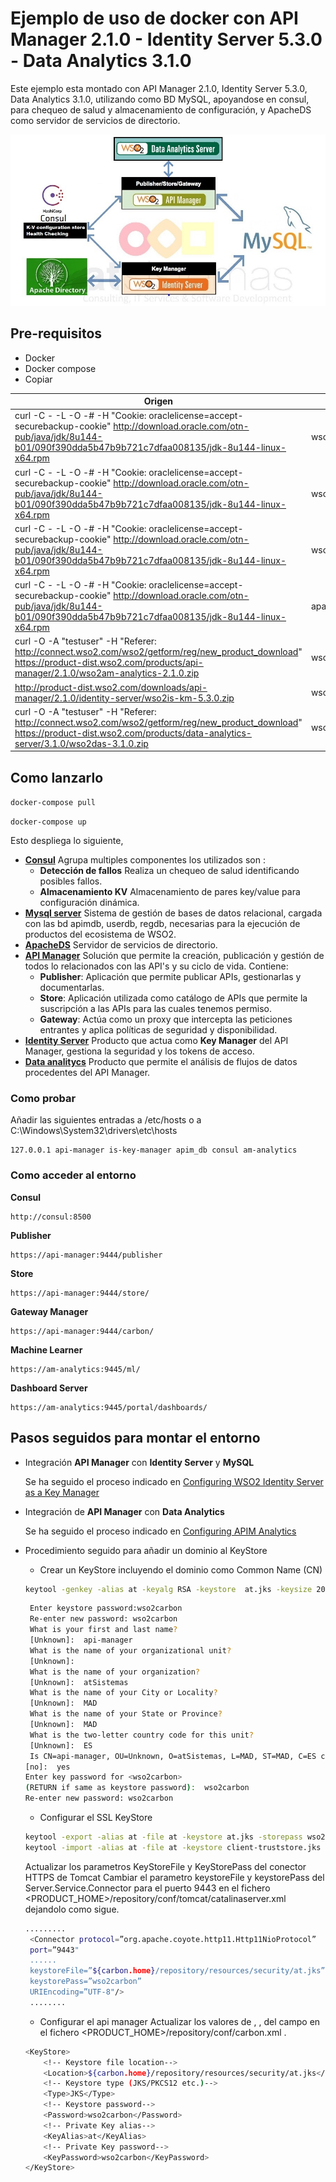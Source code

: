 # Ejemplo de uso de docker con API Manager 2.1.0 - Identity Server 5.3.0 - Data Analytics 3.1.0
Este ejemplo esta montado con API Manager 2.1.0, Identity Server 5.3.0, Data Analytics 3.1.0, utilizando como BD MySQL, apoyandose en consul, para chequeo de salud y almacenamiento de configuración, y ApacheDS como servidor de servicios de directorio.

![alt tag](https://github.com/janf57/WSO2-IS-AM/blob/master/doc/am-2.1.0-is-5.3.0.jpeg)

## Pre-requisitos

 * Docker 
 * Docker compose
 * Copiar
 

Origen | Destino 
-------- | -------------- 
curl -C - -L -O -# -H "Cookie: oraclelicense=accept-securebackup-cookie" http://download.oracle.com/otn-pub/java/jdk/8u144-b01/090f390dda5b47b9b721c7dfaa008135/jdk-8u144-linux-x64.rpm | wso2-am/deps/am/packages
curl -C - -L -O -# -H "Cookie: oraclelicense=accept-securebackup-cookie" http://download.oracle.com/otn-pub/java/jdk/8u144-b01/090f390dda5b47b9b721c7dfaa008135/jdk-8u144-linux-x64.rpm | wso2-is/deps/is/packages
curl -C - -L -O -# -H "Cookie: oraclelicense=accept-securebackup-cookie" http://download.oracle.com/otn-pub/java/jdk/8u144-b01/090f390dda5b47b9b721c7dfaa008135/jdk-8u144-linux-x64.rpm | wso2-das/deps/das/packages
curl -C - -L -O -# -H "Cookie: oraclelicense=accept-securebackup-cookie" http://download.oracle.com/otn-pub/java/jdk/8u144-b01/090f390dda5b47b9b721c7dfaa008135/jdk-8u144-linux-x64.rpm | apacheds/deps/ldap/packages
curl -O  -A "testuser" -H "Referer: http://connect.wso2.com/wso2/getform/reg/new_product_download" https://product-dist.wso2.com/products/api-manager/2.1.0/wso2am-analytics-2.1.0.zip | wso2-am/deps/am
http://product-dist.wso2.com/downloads/api-manager/2.1.0/identity-server/wso2is-km-5.3.0.zip | wso2-is/deps/is
curl -O  -A "testuser" -H "Referer: http://connect.wso2.com/wso2/getform/reg/new_product_download" https://product-dist.wso2.com/products/data-analytics-server/3.1.0/wso2das-3.1.0.zip | wso2-das/deps/das

## Como lanzarlo

```docker-compose pull```

```docker-compose up ```

Esto despliega lo siguiente,

* **[Consul][consul]** Agrupa multiples componentes los utilizados son :
    * **Detección de fallos** Realiza un chequeo de salud identificando posibles fallos.
    * **Almacenamiento KV** Almacenamiento de pares key/value para configuración dinámica.  
* **[Mysql server][mysql]** Sistema de gestión de bases de datos relacional, cargada con las bd apimdb, userdb, regdb, necesarias para la ejecución de productos del ecosistema de WSO2.
* **[ApacheDS][apacheds]** Servidor de servicios de directorio.
* **[API Manager][apim]** Solución que permite la creación, publicación y gestión de todos lo relacionados con las API's y su ciclo de vida. Contiene:
    * **Publisher**: Aplicación que permite publicar APIs, gestionarlas y documentarlas.
    * **Store**: Aplicación utilizada como catálogo de APIs que permite la suscripción a las APIs para las cuales tenemos permiso.
    * **Gateway**: Actúa como un proxy que intercepta las peticiones entrantes y aplica políticas de seguridad y disponibilidad.
* **[Identity Server][identity]** Producto que actua como **Key Manager** del API Manager,  gestiona la seguridad y los tokens de acceso.
* **[Data analitycs][analytics]** Producto que permite el análisis de flujos de datos procedentes del API Manager.



### Como probar

Añadir las siguientes entradas a /etc/hosts o a C:\Windows\System32\drivers\etc\hosts
```
127.0.0.1 api-manager is-key-manager apim_db consul am-analytics
```

### Como acceder al entorno
**Consul**
```
http://consul:8500
```

**Publisher**
```
https://api-manager:9444/publisher
```

**Store**
```
https://api-manager:9444/store/
```

**Gateway Manager**
```
https://api-manager:9444/carbon/
```

**Machine Learner**
```
https://am-analytics:9445/ml/
```

**Dashboard Server**
```
https://am-analytics:9445/portal/dashboards/
```

## Pasos seguidos para montar el entorno
* Integración **API Manager** con **Identity Server** y **MySQL**

   Se ha seguido el proceso indicado en [Configuring WSO2 Identity Server as a Key Manager][ISAM]

* Integración de **API Manager** con **Data Analytics**

  Se ha seguido el proceso indicado en [Configuring APIM Analytics][ANAM]

* Procedimiento seguido para añadir un dominio al KeyStore

    * Crear un KeyStore incluyendo el dominio como Common Name (CN)
    
     ```sh 
    keytool -genkey -alias at -keyalg RSA -keystore  at.jks -keysize 2048
    ```
    ```sh
     Enter keystore password:wso2carbon
     Re-enter new password: wso2carbon
     What is your first and last name?
     [Unknown]:  api-manager
     What is the name of your organizational unit? 
     [Unknown]:
     What is the name of your organization? 
     [Unknown]:  atSistemas
     What is the name of your City or Locality? 
     [Unknown]:  MAD
     What is the name of your State or Province? 
     [Unknown]:  MAD
     What is the two-letter country code for this unit? 
     [Unknown]:  ES
     Is CN=api-manager, OU=Unknown, O=atSistemas, L=MAD, ST=MAD, C=ES correct? 
    [no]:  yes
    Enter key password for <wso2carbon>
    (RETURN if same as keystore password):  wso2carbon
    Re-enter new password: wso2carbon
    ```
    
    * Configurar el SSL KeyStore
    ```sh
    keytool -export -alias at -file at -keystore at.jks -storepass wso2carbon
    keytool -import -alias at -file at -keystore client-truststore.jks -storepass wso2carbon
    ```

    Actualizar los parametros KeyStoreFile y KeyStorePass del conector HTTPS de Tomcat
    Cambiar el parametro keystoreFile y keystorePass del Server.Service.Connector para el puerto 9443 en el fichero <PRODUCT_HOME>/repository/conf/tomcat/catalina­server.xml dejandolo como sigue.
    ```sh
    .........
     <Connector protocol=”org.apache.coyote.http11.Http11NioProtocol”
     port=”9443"
     ......
     keystoreFile=”${carbon.home}/repository/resources/security/at.jks”
     keystorePass=”wso2carbon”
     URIEncoding=”UTF-8"/>
     ........
    ```
    * Configurar el api manager
    Actualizar los valores de <Password>, <KeyAlias>, <KeyPassword> del campo <KeyStore> en el fichero <PRODUCT_HOME>/repository/conf/carbon.xml .
    
    ```sh
    <KeyStore>
        <!-- Keystore file location-->
        <Location>${carbon.home}/repository/resources/security/at.jks</Location>
        <!-- Keystore type (JKS/PKCS12 etc.)-->
        <Type>JKS</Type>
        <!-- Keystore password-->
        <Password>wso2carbon</Password>
        <!-- Private Key alias-->
        <KeyAlias>at</KeyAlias>
        <!-- Private Key password-->
        <KeyPassword>wso2carbon</KeyPassword>
    </KeyStore>
    ```
[apim]: https://wso2.com/api-management/
[consul]: https://www.consul.io/
[mysql]: https://www.mysql.com/
[identity]: https://wso2.com/identity-and-access-management
[analytics]: https://wso2.com/analytics
[apacheds]: http://directory.apache.org/apacheds/
[ISAM]: https://docs.wso2.com/display/AM210/Configuring+WSO2+Identity+Server+as+a+Key+Manager
[ANAM]: https://docs.wso2.com/display/AM210/Configuring+APIM+Analytics
